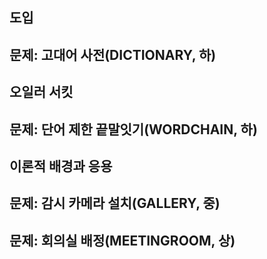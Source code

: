 ## 도입

## 문제: 고대어 사전(DICTIONARY, 하)

## 오일러 서킷

## 문제: 단어 제한 끝말잇기(WORDCHAIN, 하)

## 이론적 배경과 응용

## 문제: 감시 카메라 설치(GALLERY, 중)

## 문제: 회의실 배정(MEETINGROOM, 상)

